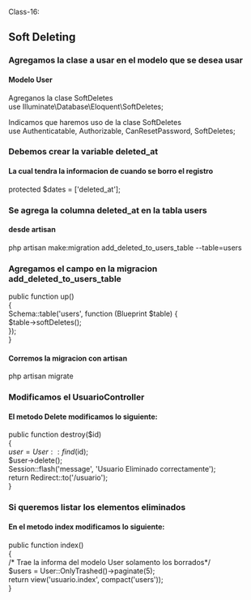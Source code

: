 Class-16:

## Soft Deleting
### Agregamos la clase a usar en el modelo que se desea usar
#### Modelo User
Agreganos la clase SoftDeletes  
use Illuminate\Database\Eloquent\SoftDeletes;  

Indicamos que haremos uso de la clase SoftDeletes  
use Authenticatable, Authorizable, CanResetPassword, SoftDeletes;  

### Debemos crear la variable deleted_at
#### La cual tendra la informacion de cuando se borro el registro
protected  $dates = ['deleted_at'];  

### Se agrega la columna deleted_at en la tabla users
#### desde artisan
php artisan make:migration add_deleted_to_users_table --table=users  

### Agregamos el campo en la migracion add_deleted_to_users_table
public function up()  
    {  
        Schema::table('users', function (Blueprint $table) {  
            $table->softDeletes();  
        });  
    }  
#### Corremos la migracion con artisan
php artisan migrate

### Modificamos el UsuarioController 
#### El metodo Delete modificamos lo siguiente:
public function destroy($id)  
    {  
        $user = User::find($id);  
        $user->delete();  
        Session::flash('message', 'Usuario Eliminado correctamente');  
        return Redirect::to('/usuario');  
    }  
    
### Si queremos listar los elementos eliminados 
#### En el metodo index modificamos lo siguiente:
public function index()  
    {  
        /* Trae la informa del modelo User solamento los borrados*/  
        $users = User::OnlyTrashed()->paginate(5);  
        return view('usuario.index', compact('users'));  
    }  
    